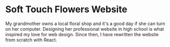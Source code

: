 # Soft Touch Flowers Website

My grandmother owns a local floral shop and it's a good day if she can turn on her computer. Designing her professional website in high school is what inspired my love for web design. Since then, I have rewritten the website from scratch with React.
